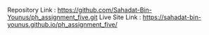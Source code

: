  Repository Link : https://github.com/Sahadat-Bin-Younus/ph_assignment_five.git
 Live Site Link : https://sahadat-bin-younus.github.io/ph_assignment_five/
